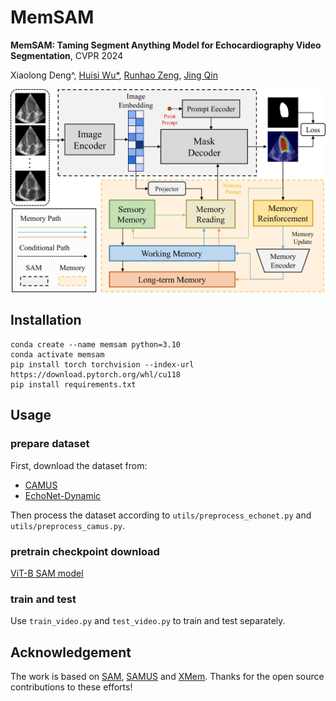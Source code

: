 # MemSAM
**MemSAM: Taming Segment Anything Model for Echocardiography Video Segmentation**, CVPR 2024

Xiaolong Deng^, [Huisi Wu*](https://csse.szu.edu.cn/staff/~hswu/), [Runhao Zeng](https://zengrunhao.com/), [Jing Qin](https://research.polyu.edu.hk/en/persons/jing-qin)

![MemSAM Design](/assets/framework.jpg)

<!-- The code will be uploaded later. -->

## Installation
```
conda create --name memsam python=3.10
conda activate memsam
pip install torch torchvision --index-url https://download.pytorch.org/whl/cu118
pip install requirements.txt
```

## Usage
### prepare dataset
First, download the dataset from:
- [CAMUS](https://www.creatis.insa-lyon.fr/Challenge/camus/index.html)
- [EchoNet-Dynamic](https://echonet.github.io/dynamic/index.html)
  
Then process the dataset according to `utils/preprocess_echonet.py` and `utils/preprocess_camus.py`.

### pretrain checkpoint download
[ViT-B SAM model](https://dl.fbaipublicfiles.com/segment_anything/sam_vit_b_01ec64.pth)

### train and test
Use `train_video.py` and `test_video.py` to train and test separately.

## Acknowledgement
The work is based on [SAM](https://github.com/facebookresearch/segment-anything), [SAMUS](https://github.com/xianlin7/SAMUS) and [XMem](https://github.com/hkchengrex/XMem). Thanks for the open source contributions to these efforts!

<!-- ## Citation
if you find our work useful, please cite our paper.
```
``` -->